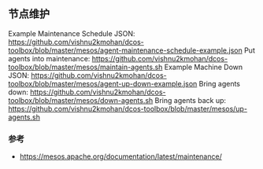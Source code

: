 ## 节点维护

Example Maintenance Schedule JSON: https://github.com/vishnu2kmohan/dcos-toolbox/blob/master/mesos/agent-maintenance-schedule-example.json 
Put agents into maintenance: https://github.com/vishnu2kmohan/dcos-toolbox/blob/master/mesos/maintain-agents.sh
Example Machine Down JSON: https://github.com/vishnu2kmohan/dcos-toolbox/blob/master/mesos/agent-up-down-example.json
Bring agents down: https://github.com/vishnu2kmohan/dcos-toolbox/blob/master/mesos/down-agents.sh 
Bring agents back up: https://github.com/vishnu2kmohan/dcos-toolbox/blob/master/mesos/up-agents.sh

### 参考

- https://mesos.apache.org/documentation/latest/maintenance/

